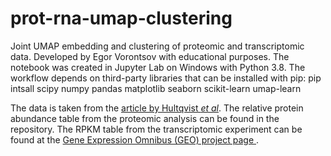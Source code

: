 # prot-rna-umap-clustering
Joint UMAP embedding and clustering of proteomic and transcriptomic data.
Developed by Egor Vorontsov with educational purposes.
The notebook was created in Jupyter Lab on Windows with Python 3.8. The workflow depends on third-party libraries that can be installed with pip:
  pip intsall scipy numpy pandas matplotlib seaborn scikit-learn umap-learn
  
 The data is taken from the [article by Hultqvist *et al*](https://www.nature.com/articles/s41559-018-0568-5). The relative protein abundance table from the proteomic analysis can be found in the repository. The RPKM table from the transcriptomic experiment can be found at the [Gene Expression Omnibus (GEO) project page ](https://www.ncbi.nlm.nih.gov/geo/query/acc.cgi?acc=GSE92601).
